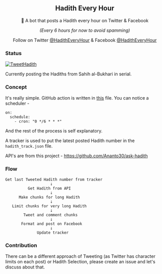 <p align="center">
 <h2 align="center">Hadith Every Hour</h2>
 <p align="center">📖 A bot that posts a Hadith every hour on Twitter & Facebook</p>
 <p align="center"><i>(Every 6 hours for now to avoid spamming)</i></p>
</p>
<p align="center">
  Follow on Twitter <a href="https://twitter.com/HadithEveryHour">@HadithEveryHour</a> & Facebook <a href="https://www.facebook.com/HadithEveryHour">@HadithEveryHour</a>
</p>


### Status
[![TweetHadith](https://github.com/Ananto30/hadith-every-hour/actions/workflows/tweet_hadith.yml/badge.svg)](https://github.com/Ananto30/hadith-every-hour/actions/workflows/tweet_hadith.yml)

Currently posting the Hadiths from Sahih al-Bukhari in serial.

### Concept
It's really simple. GitHub action is written in <a href="/.github/workflows/tweet_hadith.yml">this</a> file. You can notice a scheduler - 
```
on:
  schedule:
    - cron: "0 */6 * * *"
```
And the rest of the process is self explanatory.

A tracker is used to put the latest posted Hadith number in the `hadith_track.json` file. 

API's are from this project - https://github.com/Ananto30/ask-hadith

### Flow
```
Get last Tweeted Hadith number from tracker
                    ⭣
          Get Hadith from API 
                    ⭣
      Make chunks for long Hadith
                    ⭣
   Limit chunks for very long Hadith 
                    ⭣
        Tweet and comment chunks
                    ⭣
       Format and post on Facebook
                    ⭣
              Update tracker
```

### Contribution
There can be a different approach of Tweeting (as Twitter has character limits on each post) or Hadith Selection, please create an issue and let's discuss about that.
